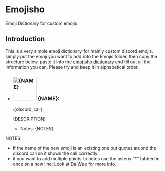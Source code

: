 # Emojisho
Emoji Dictionary for custom emojis

## Introduction
This is a very simple emoji dictionary for mainly custom discord emojis.
simply put the emoji you want to add into the Emojis folder, then copy the 
structure below, paste it into the [emojisho dictionary](./emojisho.md) and fill out all the information you can. 
Please try and keep it in alphabetical order.


* ### <img src="/Emojis/{FILE_NAME}" alt="{NAME}" width="75"/>  {NAME}:

	:{discord_call}:
	
	{DESCRIPTION}
		
	- Notes: {NOTES}


NOTES:

* If the name of the new emoji is an existing one put quotes aruond the discord call so it shows the call correctly. 
* if you want to add multiple points to notes use the asterix "*" tabbed in once on a new line: Look at Da Wae for more info.
